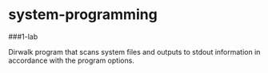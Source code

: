 # system-programming

###1-lab

Dirwalk program that scans system files and outputs to stdout
information in accordance with the program options.
